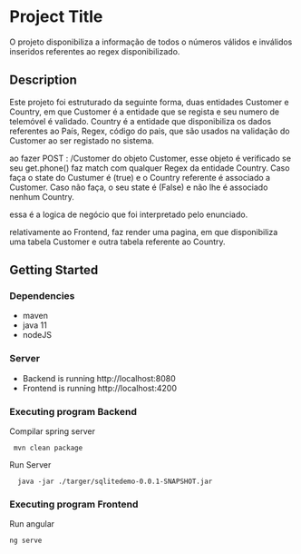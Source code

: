 # Project Title

O projeto disponibiliza a informação de todos o números válidos e inválidos
inseridos referentes ao regex disponibilizado.

## Description

Este projeto foi estruturado da seguinte forma, duas entidades Customer e Country, em que Customer
é a entidade que se regista e seu numero de telemóvel é validado. Country é a entidade que disponibiliza
os dados referentes ao País, Regex, código do pais, que são usados na validação do Customer ao ser registado
no sistema.

ao fazer POST : /Customer do objeto Customer, esse objeto é verificado se seu get.phone()
faz match com qualquer Regex da entidade Country.
Caso faça o state do Custumer é (true) e o Country referente é associado a Customer.
Caso não faça, o seu state é (False) e não lhe é associado nenhum Country.

essa é a logica de negócio que foi interpretado pelo enunciado.

relativamente ao Frontend, faz render uma pagina, em que disponibiliza uma tabela Customer
e outra tabela referente ao Country.


## Getting Started

### Dependencies

* maven
* java 11
* nodeJS

### Server

* Backend is running http://localhost:8080
* Frontend is running http://localhost:4200

### Executing program Backend

Compilar spring server 
```
 mvn clean package
```
Run Server
```
  java -jar ./targer/sqlitedemo-0.0.1-SNAPSHOT.jar
```

### Executing program Frontend

Run angular
```
ng serve
```

